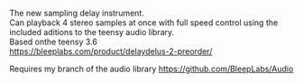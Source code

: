 The new sampling delay instrument. <br>
Can playback 4 stereo samples at once with full speed control using the included aditions to the teensy audio library. <br>
Based onthe teensy 3.6 <br>
https://bleeplabs.com/product/delaydelus-2-preorder/

Requires my branch of the audio library
https://github.com/BleepLabs/Audio
